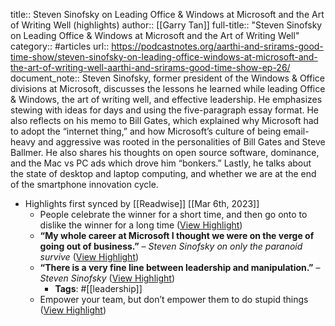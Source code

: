 title:: Steven Sinofsky on Leading Office & Windows at Microsoft and the Art of Writing Well (highlights)
author:: [[Garry Tan]]
full-title:: "Steven Sinofsky on Leading Office & Windows at Microsoft and the Art of Writing Well"
category:: #articles
url:: https://podcastnotes.org/aarthi-and-srirams-good-time-show/steven-sinofsky-on-leading-office-windows-at-microsoft-and-the-art-of-writing-well-aarthi-and-srirams-good-time-show-ep-26/
document_note:: Steven Sinofsky, former president of the Windows & Office divisions at Microsoft, discusses the lessons he learned while leading Office & Windows, the art of writing well, and effective leadership. He emphasizes stewing with ideas for days and using the five-paragraph essay format. He also reflects on his memo to Bill Gates, which explained why Microsoft had to adopt the “internet thing,” and how Microsoft’s culture of being email-heavy and aggressive was rooted in the personalities of Bill Gates and Steve Ballmer. He also shares his thoughts on open source software, dominance, and the Mac vs PC ads which drove him “bonkers.” Lastly, he talks about the state of desktop and laptop computing, and whether we are at the end of the smartphone innovation cycle.

- Highlights first synced by [[Readwise]] [[Mar 6th, 2023]]
	- People celebrate the winner for a short time, and then go onto to dislike the winner for a long time ([View Highlight](https://read.readwise.io/read/01gtd09t2pzc8w7jng7bsap1w8))
	- **“My whole career at Microsoft I thought we were on the verge of going out of business.”** – *Steven Sinofsky on only the paranoid survive* ([View Highlight](https://read.readwise.io/read/01gtd0a2epkqp7wg5z2g2p06bk))
	- **“There is a very fine line between leadership and manipulation.”** – *Steven Sinofsky* ([View Highlight](https://read.readwise.io/read/01gtd0arvc9aysy30pfsa1hhxq))
		- **Tags**: #[[leadership]]
	- Empower your team, but don’t empower them to do stupid things ([View Highlight](https://read.readwise.io/read/01gtd0b2kwxd01bp55k77nber1))